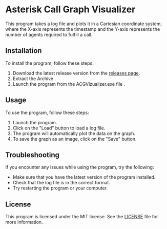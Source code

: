 # Asterisk Call Graph Visualizer

This program takes a log file and plots it in a Cartesian coordinate system, where the X-axis represents the timestamp and the Y-axis represents the number of agents required to fulfill a call.

## Installation

To install the program, follow these steps:

1. Download the latest release version from the [releases page](https://github.com/CSpactolutions/ACGVizualizer/releases/).
2. Extract the Archive .
3. Launch the program from the ACGVizualizer.exe file .

## Usage

To use the program, follow these steps:

1. Launch the program.
2. Click on the "Load" button to load a log file.
3. The program will automatically plot the data on the graph.
4. To save the graph as an image, click on the "Save" button.

## Troubleshooting

If you encounter any issues while using the program, try the following:

- Make sure that you have the latest version of the program installed.
- Check that the log file is in the correct format.
- Try restarting the program or your computer.

## License

This program is licensed under the MIT license. See the [LICENSE](/ACGVizualizer/license) file for more information.
